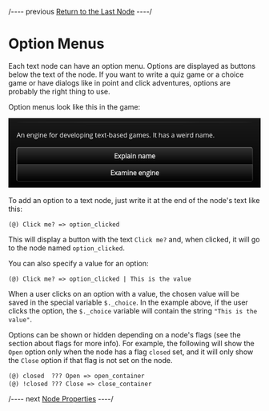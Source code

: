 
/---- previous
[Return to the Last Node](return-to-last.md)
----/

# Option Menus

Each text node can have an option menu. Options are displayed as buttons below the text of the node.
If you want to write a quiz game or a choice game or have dialogs like in point and click
adventures, options are probably the right thing to use.

Option menus look like this in the game:

![Option Menu](../../images/option-menu.png)

To add an option to a text node, just write it at the end of the node's text like this:

```toothrot
(@) Click me? => option_clicked
```

This will display a button with the text `Click me?` and, when clicked, it will go to the node
named `option_clicked`.

You can also specify a value for an option:

```toothrot
(@) Click me? => option_clicked | This is the value
```

When a user clicks on an option with a value, the chosen value will be saved in the special
variable `$._choice`. In the example above, if the user clicks the option, the `$._choice` variable
will contain the string `"This is the value"`.

Options can be shown or hidden depending on a node's flags (see the section about flags for more
info). For example, the following will show the `Open` option only when the node has a flag
`closed` set, and it will only show the `Close` option if that flag is not set on the node.

```toothrot
(@) closed  ??? Open => open_container
(@) !closed ??? Close => close_container
```

/---- next
[Node Properties](node-properties.md)
----/
